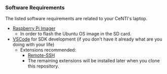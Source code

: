 ### Software Requirements

The listed software requirements are related to your CeNTI's laptop.

-   [Raspberry Pi Imager](https://www.raspberrypi.com/software/)
    -   In order to flash the Ubuntu OS image in the SD card.
-   [VSCode](https://code.visualstudio.com/) for SDK development (if you don't
    have it already what are you doing with your life)
    -   Extensions recommended:
        -   [Remote-SSH](https://marketplace.visualstudio.com/items?itemName=ms-vscode-remote.remote-ssh)
        -   The remaining extensions will be installed later when you clone this
            repository.
